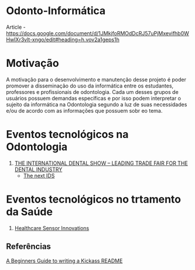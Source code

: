 # Odonto-Informática
Article - https://docs.google.com/document/d/1JMkjfoRMOdDcRJ57uPjMxevifhb0WHwIXr3vlt-xngo/edit#heading=h.vov2a1geps1h


# Motivação

A motivação para o desenvolvimento e manutenção desse projeto é poder promover a disseminação do uso da informática entre os estudantes, 
professores e profissionais de odontologia. Cada um desses grupos de usuários possuem demandas específicas e por isso podem interpretar 
o sujeito da informática na Odontologia segundo a luz de suas necessidades e/ou de acordo com as informações 
que possuem sobr eo tema.
# Eventos tecnológicos na Odontologia

1. [THE INTERNATIONAL DENTAL SHOW – LEADING TRADE FAIR FOR THE DENTAL INDUSTRY](https://www.english.ids-cologne.de/)
   - [The next IDS](https://www.gfdi.de/index.php?id=24&L=1)
   
# Eventos tecnológicos no trtamento da Saúde

1. [Healthcare Sensor Innovations](https://www.idtechex.com/healthcare-sensor-innovations-usa/show/en/)

## Referências

[A Beginners Guide to writing a Kickass README](https://medium.com/@meakaakka/a-beginners-guide-to-writing-a-kickass-readme-7ac01da88ab3)
